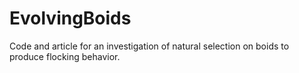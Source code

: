 # EvolvingBoids
Code and article for an investigation of natural selection on boids to produce flocking behavior.
